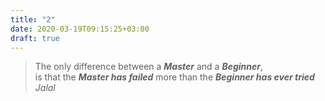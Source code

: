 ```yaml
---
title: "2"
date: 2020-03-19T09:15:25+03:00
draft: true
---
```


> The only difference between a ***Master*** and a ***Beginner***, <br />
> is that the ***Master has failed*** more than the ***Beginner has ever tried***
> <span class="author"><i>Jalal</i></span>
